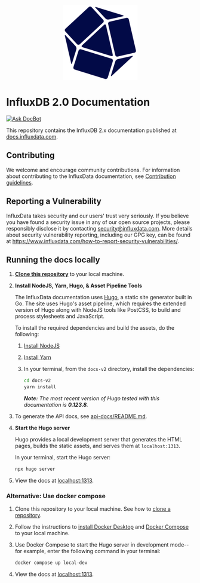 <p align="center">
  <img src="/static/img/influx-logo-cubo-dark.png" width="200">
</p>

# InfluxDB 2.0 Documentation

[![Ask DocBot](https://img.shields.io/badge/Chat-Ask%20DocBot-blue)](https://chatgpt.com/g/g-8fYXsvolo-doc-the-influxdata-technical-writer)

This repository contains the InfluxDB 2.x documentation published at [docs.influxdata.com](https://docs.influxdata.com).

## Contributing

We welcome and encourage community contributions.
For information about contributing to the InfluxData documentation, see [Contribution guidelines](CONTRIBUTING.md).

## Reporting a Vulnerability

InfluxData takes security and our users' trust very seriously.
If you believe you have found a security issue in any of our open source projects,
please responsibly disclose it by contacting security@influxdata.com.
More details about security vulnerability reporting,
including our GPG key, can be found at https://www.influxdata.com/how-to-report-security-vulnerabilities/.

## Running the docs locally

1. [**Clone this repository**](https://help.github.com/articles/cloning-a-repository/) to your local machine.

2.  **Install NodeJS, Yarn, Hugo, & Asset Pipeline Tools**

    The InfluxData documentation uses [Hugo](https://gohugo.io/), a static site generator built in Go. The site uses Hugo's asset pipeline, which requires the extended version of Hugo along with NodeJS tools like PostCSS, to build and process stylesheets and JavaScript.

    To install the required dependencies and build the assets, do the following:

    1. [Install NodeJS](https://nodejs.org/en/download/)
    2. [Install Yarn](https://classic.yarnpkg.com/en/docs/install/)
    3. In your terminal, from the `docs-v2` directory, install the dependencies:

          ```sh
          cd docs-v2
          yarn install
          ```

       _**Note:** The most recent version of Hugo tested with this documentation is **0.123.8**._

3. To generate the API docs, see [api-docs/README.md](api-docs/README.md).

4.  **Start the Hugo server**

    Hugo provides a local development server that generates the HTML pages, builds the static assets, and serves them at `localhost:1313`.

    In your terminal, start the Hugo server:

      ```sh
      npx hugo server
      ```
5. View the docs at [localhost:1313](http://localhost:1313).

### Alternative: Use docker compose

1. Clone this repository to your local machine. See how to [clone a repository](https://help.github.com/articles/cloning-a-repository/).

2. Follow the instructions to [install Docker Desktop](https://docs.docker.com/desktop/) and [Docker Compose](https://docs.docker.com/compose/) to your local machine.

3. Use Docker Compose to start the Hugo server in development mode--for example, enter the following command in your terminal:

    ```sh
    docker compose up local-dev
    ```
4. View the docs at [localhost:1313](http://localhost:1313).
